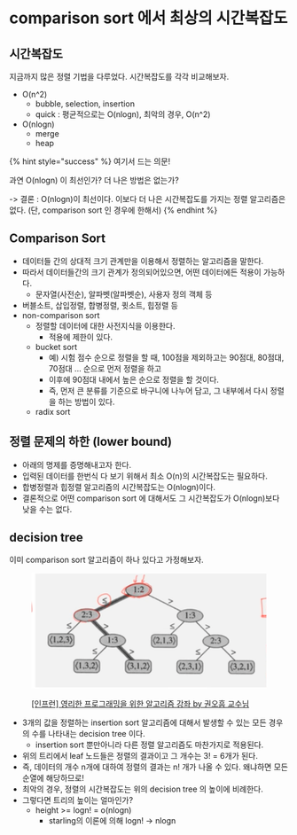 # comparison sort 에서 최상의 시간복잡도

## 시간복잡도&#x20;

지금까지 많은 정렬 기법을 다루었다. 시간복잡도를 각각 비교해보자.&#x20;

* O(n^2)
  * bubble, selection, insertion
  * quick : 평균적으로는 O(nlogn), 최악의 경우, O(n^2)
* O(nlogn)
  * merge
  * heap&#x20;

{% hint style="success" %}
여기서 드는 의문!&#x20;

과연 O(nlogn) 이 최선인가? 더 나은 방법은 없는가?&#x20;

\-> 결론 : O(nlogn)이 최선이다. 이보다 더 나은 시간복잡도를 가지는 정렬 알고리즘은 없다. (단, comparison sort 인 경우에 한해서)&#x20;
{% endhint %}



## Comparison Sort&#x20;

* 데이터들 간의 상대적 크기 관계만을 이용해서 정렬하는 알고리즘을 말한다.&#x20;
* 따라서 데이터들간의 크기 관계가 정의되어있으면, 어떤 데이터에든 적용이 가능하다.&#x20;
  * 문자열(사전순), 알파벳(알파벳순), 사용자 정의 객체 등
* 버블소트, 삽입정렬, 합병정렬, 큇소트, 힙정렬 등&#x20;
* non-comparison sort
  * 정렬할 데이터에 대한 사전지식을 이용한다.&#x20;
    * 적용에 제한이 있다.
  * bucket sort&#x20;
    * 예) 시험 점수 순으로 정렬을 할 때, 100점을 제외하고는 90점대, 80점대, 70점대 ... 순으로 먼저 정렬을 하고&#x20;
    * 이후에 90점대 내에서 높은 순으로 정렬을 할 것이다.&#x20;
    * 즉, 먼저 큰 분류를 기준으로 바구니에 나누어 담고, 그 내부에서 다시 정렬을 하는 방법이 있다.  &#x20;
  * radix sort&#x20;



## 정렬 문제의 하한 (lower bound)

* 아래의 명제를 증명해내고자 한다.&#x20;
* 입력된 데이터를 한번식 다 보기 위해서 최소 O(n)의 시간복잡도는 필요하다.&#x20;
* 합병정렬과 힙정렬 알고리즘의 시간복잡도는 O(nlogn)이다.&#x20;
* 결론적으로 어떤 comparison sort 에 대해서도 그 시간복잡도가 O(nlogn)보다 낮을 수는 없다.

## decision tree

이미 comparison sort 알고리즘이 하나 있다고 가정해보자.&#x20;

<figure><img src="../../../.gitbook/assets/image (30).png" alt=""><figcaption><p><a href="https://www.inflearn.com/course/%EC%95%8C%EA%B3%A0%EB%A6%AC%EC%A6%98-%EA%B0%95%EC%A2%8C">[인프런] 영리한 프로그래밍을 위한 알고리즘 강좌 by 권오흠 교수님</a></p></figcaption></figure>

* 3개의 값을 정렬하는 insertion sort 알고리즘에 대해서 발생할 수 있는 모든 경우의 수를 나타내는 decision tree 이다.&#x20;
  * insertion sort 뿐만아니라 다른 정렬 알고리즘도 마찬가지로 적용된다.&#x20;
* 위의 트리에서 leaf 노드들은 정렬의 결과이고 그 개수는 3! = 6개가 된다.&#x20;
* 즉, 데이터의 개수 n개에 대하여 정렬의 결과는 n! 개가 나올 수 있다. 왜냐하면 모든 순열에 해당하므로!&#x20;
* 최악의 경우, 정렬의 시간복잡도는 위의 decision tree 의 높이에 비례한다.&#x20;
* 그렇다면 트리의 높이는 얼마인가?&#x20;
  * height >= logn! = o(nlogn)&#x20;
    * starling의 이론에 의해 logn! -> nlogn&#x20;



